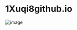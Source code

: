 # 1Xuqi8github.io
![image](https://github.com/1Xuqi8/1Xuqi8github.io/blob/main/%E8%81%94%E7%B3%BB.jpg)
